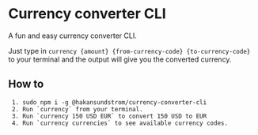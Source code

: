 # Currency converter CLI

A fun and easy currency converter CLI.

Just type in `currency {amount} {from-currency-code} {to-currency-code}` to your terminal and the output
will give you the converted currency.

## How to
```
 1. sudo npm i -g @hakansundstrom/currency-converter-cli
 2. Run `currency` from your terminal.
 3. Run `currency 150 USD EUR` to convert 150 USD to EUR
 4. Run `currency currencies` to see available currency codes.
```
